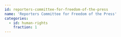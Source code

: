 ```yaml
---
id: reporters-committee-for-freedom-of-the-press
name: 'Reporters Committee for Freedom of the Press'
categories:
  - id: human-rights
    fraction: 1
---
```

